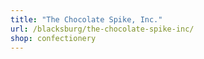 ```yaml
---
title: "The Chocolate Spike, Inc."
url: /blacksburg/the-chocolate-spike-inc/
shop: confectionery
---
```

